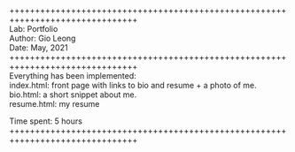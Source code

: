 +++++++++++++++++++++++++++++++++++++++++++++++++++++++++++++++++++++++++++++++  
Lab: Portfolio  
Author: Gio Leong  
Date: May, 2021  
+++++++++++++++++++++++++++++++++++++++++++++++++++++++++++++++++++++++++++++++  
Everything has been implemented:   
    index.html: front page with links to bio and resume + a photo of me.   
    bio.html: a short snippet about me.  
    resume.html: my resume  

Time spent: 5 hours  
+++++++++++++++++++++++++++++++++++++++++++++++++++++++++++++++++++++++++++++++